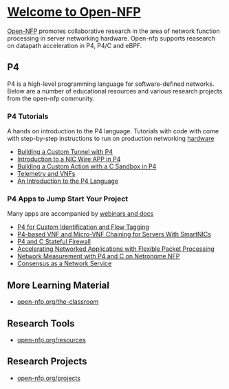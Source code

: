 [Welcome to Open-NFP](http://www.open-nfp.org)
==============================================
[Open-NFP](http://www.open-nfp.org) promotes collaborative research in the area of network function processing in server networking hardware. Open-nfp supports reasearch on datapath acceleration in P4, P4/C and eBPF.

P4
---
P4 is a high-level programming language for software-defined networks. Below are a number of educational resources and various research projects from the  open-nfp community.

### P4 Tutorials
A hands on introduction to the P4 language. Tutorials with code with come with step-by-step instructions to run on production networking [hardware](http://open-nfp.org/resources/)
- [Building a Custom Tunnel with P4](https://github.com/open-nfpsw/p4_basic_lb_metering_nic)
- [Introduction to a NIC Wire APP in P4](https://github.com/open-nfpsw/p4wire)
- [Building a Custom Action with a C Sandbox in P4](https://github.com/open-nfpsw/c_packetprocessing)
- [Telemetry and VNFs](https://github.com/open-nfpsw/vnf_telemetry_lab)
- [An Introduction to the P4 Language](http://open-nfp.org/documents/54/iee_nfv_conference_p4tutorial_SRFpcZX.pdf)

### P4 Apps to Jump Start Your Project
Many apps are accompanied by [webinars and docs](http://open-nfp.org/the-classroom/)
- [P4 for Custom Identification and Flow Tagging](https://github.com/open-nfpsw/P4Probe)
- [P4-based VNF and Micro-VNF Chaining for Servers With SmartNICs](https://github.com/open-nfpsw/p4_vnf_uvnf_demo)
- [P4 and C Stateful Firewall](https://github.com/open-nfpsw/p4c_firewall)
- [Accelerating Networked Applications with Flexible Packet Processing](https://github.com/open-nfpsw/flexnic)
- [Network Measurement with P4 and C on Netronome NFP​](https://github.com/open-nfpsw/M-Sketch)
- [Consensus as a Network Service](https://github.com/open-nfpsw/NetPaxos)

More Learning Material
---------------------------------
- [open-nfp.org/the-classroom](http://www.open-nfp.org/the-classroom)

Research Tools
--------------
- [open-nfp.org/resources](http://www.open-nfp.org/resources)

Research Projects
------------------------
- [open-nfp.org/projects](http://www.open-nfp.org/projects)
